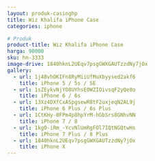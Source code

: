 ```yaml
---
layout: produk-casinghp
title: Wiz Khalifa iPhone Case
categories: iphone

# Produk
product-title: Wiz Khalifa iPhone Case
harga: 90000
sku: hn-3333
image-drive: 1840hknL2UEqv7psgGWXGAUTzzdNy7jOx
gallery:
  - url: 1j48vhOKIFn8RyMiiUfMuXbyysed2akf6
    title: iPhone 5 / 5s / SE
  - url: 1sZEykvNjYO8UYhsE0WZIOivsqF2yQe8o
    title: iPhone 6 / 6s
  - url: 13Xz4DXfCxASpgsewR8tF2uxjeqN2AL9j
    title: iPhone 6 Plus / 6s Plus
  - url: 1CtKHy-0FPm4p8hpYrM-hGbSrs8GNhvNN
    title: iPhone 7 / 8
  - url: 1kgO-iRm_-YcvNlUmRgFOl7IQtNGQtwHs
    title: iPhone 7 Plus / 8 Plus
  - url: 1840hknL2UEqv7psgGWXGAUTzzdNy7jOx
    title: iPhone X
---
```

